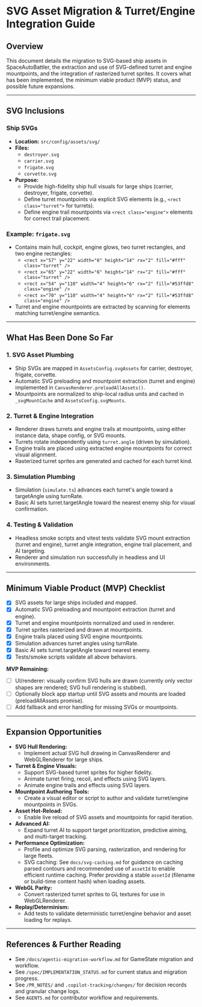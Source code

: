 # SVG Asset Migration & Turret/Engine Integration Guide

## Overview
This document details the migration to SVG-based ship assets in SpaceAutoBattler, the extraction and use of SVG-defined turret and engine mountpoints, and the integration of rasterized turret sprites. It covers what has been implemented, the minimum viable product (MVP) status, and possible future expansions.

---

## SVG Inclusions

### Ship SVGs
- **Location:** `src/config/assets/svg/`
- **Files:**
  - `destroyer.svg`
  - `carrier.svg`
  - `frigate.svg`
  - `corvette.svg`
- **Purpose:**
  - Provide high-fidelity ship hull visuals for large ships (carrier, destroyer, frigate, corvette).
  - Define turret mountpoints via explicit SVG elements (e.g., `<rect class="turret">` for turrets).
  - Define engine trail mountpoints via `<rect class="engine">` elements for correct trail placement.

### Example: `frigate.svg`
- Contains main hull, cockpit, engine glows, two turret rectangles, and two engine rectangles:
  - `<rect x="57" y="22" width="6" height="14" rx="2" fill="#fff" class="turret" />`
  - `<rect x="65" y="22" width="6" height="14" rx="2" fill="#fff" class="turret" />`
  - `<rect x="54" y="110" width="4" height="6" rx="2" fill="#53ffd8" class="engine" />`
  - `<rect x="70" y="110" width="4" height="6" rx="2" fill="#53ffd8" class="engine" />`
- Turret and engine mountpoints are extracted by scanning for elements matching turret/engine semantics.

---

## What Has Been Done So Far

### 1. SVG Asset Plumbing
- Ship SVGs are mapped in `AssetsConfig.svgAssets` for carrier, destroyer, frigate, corvette.
- Automatic SVG preloading and mountpoint extraction (turret and engine) implemented in `CanvasRenderer.preloadAllAssets()`.
- Mountpoints are normalized to ship-local radius units and cached in `_svgMountCache` and `AssetsConfig.svgMounts`.

### 2. Turret & Engine Integration
- Renderer draws turrets and engine trails at mountpoints, using either instance data, shape config, or SVG mounts.
- Turrets rotate independently using `turret.angle` (driven by simulation).
- Engine trails are placed using extracted engine mountpoints for correct visual alignment.
- Rasterized turret sprites are generated and cached for each turret kind.

### 3. Simulation Plumbing
- Simulation (`simulate.ts`) advances each turret's angle toward a targetAngle using turnRate.
- Basic AI sets turret.targetAngle toward the nearest enemy ship for visual confirmation.

### 4. Testing & Validation
- Headless smoke scripts and vitest tests validate SVG mount extraction (turret and engine), turret angle integration, engine trail placement, and AI targeting.
- Renderer and simulation run successfully in headless and UI environments.

---

## Minimum Viable Product (MVP) Checklist
- [x] SVG assets for large ships included and mapped.
- [x] Automatic SVG preloading and mountpoint extraction (turret and engine).
- [x] Turret and engine mountpoints normalized and used in renderer.
- [x] Turret sprites rasterized and drawn at mountpoints.
- [x] Engine trails placed using SVG engine mountpoints.
- [x] Simulation advances turret angles using turnRate.
- [x] Basic AI sets turret.targetAngle toward nearest enemy.
- [x] Tests/smoke scripts validate all above behaviors.

**MVP Remaining:**
- [ ] UI/renderer: visually confirm SVG hulls are drawn (currently only vector shapes are rendered; SVG hull rendering is stubbed).
- [ ] Optionally block app startup until SVG assets and mounts are loaded (preloadAllAssets promise).
- [ ] Add fallback and error handling for missing SVGs or mountpoints.

---

## Expansion Opportunities
- **SVG Hull Rendering:**
  - Implement actual SVG hull drawing in CanvasRenderer and WebGLRenderer for large ships.
- **Turret & Engine Visuals:**
  - Support SVG-based turret sprites for higher fidelity.
  - Animate turret firing, recoil, and effects using SVG layers.
  - Animate engine trails and effects using SVG layers.
- **Mountpoint Authoring Tools:**
  - Create a visual editor or script to author and validate turret/engine mountpoints in SVGs.
- **Asset Hot-Reload:**
  - Enable live reload of SVG assets and mountpoints for rapid iteration.
- **Advanced AI:**
  - Expand turret AI to support target prioritization, predictive aiming, and multi-target tracking.
- **Performance Optimization:**
  - Profile and optimize SVG parsing, rasterization, and rendering for large fleets.
  - SVG caching: See `docs/svg-caching.md` for guidance on caching parsed contours and recommended use of `assetId` to enable efficient runtime caching. Prefer providing a stable `assetId` (filename or build-time content hash) when loading assets.
- **WebGL Parity:**
  - Convert rasterized turret sprites to GL textures for use in WebGLRenderer.
- **Replay/Determinism:**
  - Add tests to validate deterministic turret/engine behavior and asset loading for replays.

---

## References & Further Reading

- See `/docs/agentic-migration-workflow.md` for GameState migration and workflow.
- See `/spec/IMPLEMENTATION_STATUS.md` for current status and migration progress.
- See `/PR_NOTES/` and `.copilot-tracking/changes/` for decision records and granular change logs.
- See `AGENTS.md` for contributor workflow and requirements.
